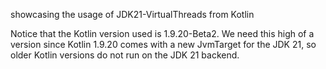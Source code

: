 showcasing the usage of JDK21-VirtualThreads from Kotlin

Notice that the Kotlin version used is 1.9.20-Beta2. We need this high of a version since Kotlin 1.9.20 comes with a new
JvmTarget for the JDK 21, so older Kotlin versions do not run on the JDK 21 backend.